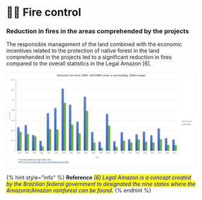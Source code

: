 # 🧑🚒 Fire control

### Reduction in fires in the areas comprehended by the projects

The responsible management of the land combined with the economic incentives related to the protection of native forest in the land comprehended in the projects led to a significant reduction in fires compared to the overall statistics in the Legal Amazon \[6].

![.](<../.gitbook/assets/image (15).png>)

{% hint style="info" %}
**Reference** _<mark style="color:blue;">\[6] Legal Amazon is a concept created by the Brazilian federal government to designated the nine states where the AmazonicAmazon rainforest can be found.</mark>_
{% endhint %}
